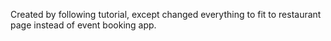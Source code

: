 Created by following tutorial, except changed everything to fit to restaurant page instead of event booking app.
